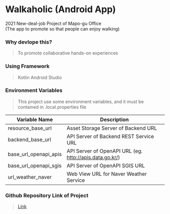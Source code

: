 # Walkaholic (Android App)

<p>
2021 New-deal-job Project of Mapo-gu Office<br/>
(The app to promote so that people can enjoy walking)
</p>

### Why devlope this?

> To promote collaborative hands-on experiences

### Using Framework

> Kotlin
> Android Studio

### Environment Variables

> This project use some environment variables, and it must be contained in .local.properties file

| Variable Name      | Description                           |
| ------------------ | ------------------------------------- |
| resource_base_url | Asset Storage Server of Backend URL |
| backend_base_url | API Server of Backend REST Service URL |
| base_url_openapi_apis | API Server of OpenAPI URL (eg. http://apis.data.go.kr/) |
| base_url_openapi_sgis | API Server of OpenAPI SGIS URL |
| url_weather_naver | Web View URL for Naver Weather Service |

### Github Repository Link of Project

> [Link](https://github.com/konerds/walkaholic-app)
